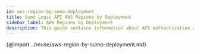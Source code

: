 ```yaml
---
id: aws-region-by-sumo-deployment
title: Sumo Logic API AWS Regions by Deployment
sidebar_label: AWS Regions by Deployment
description: This guide contains information about API authentication and the Sumo Logic endpoints to use for your API client.
---
```


{@import ../reuse/aws-region-by-sumo-deployment.md}
